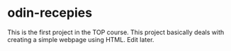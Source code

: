 # odin-recepies
This is the first project in the TOP course. This project basically deals with creating a simple webpage using HTML. Edit later.